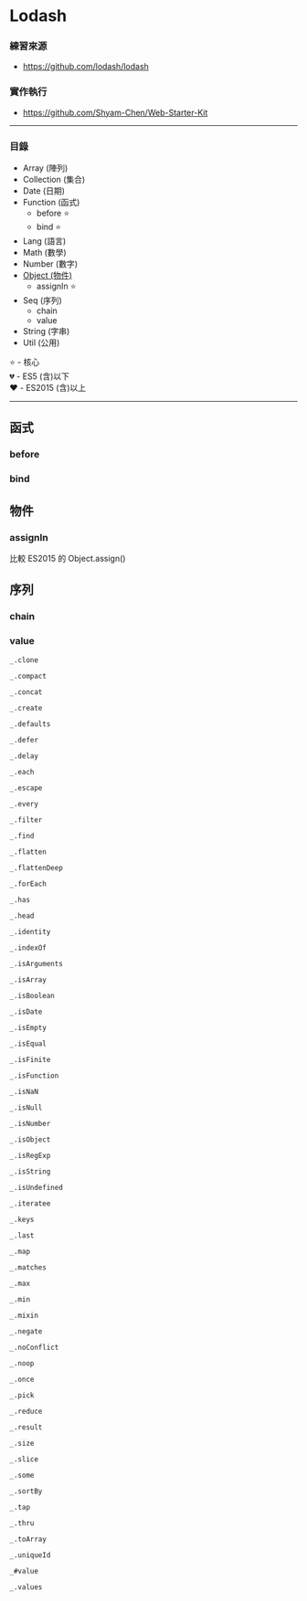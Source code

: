 # Lodash

### 練習來源
* https://github.com/lodash/lodash

### 實作執行
* https://github.com/Shyam-Chen/Web-Starter-Kit

***

### 目錄
* Array (陣列)
* Collection (集合)
* Date (日期)
* Function (函式)
  * before :star:
  * bind :star:
* Lang (語言)
* Math (數學)
* Number (數字)
* [Object (物件)](#物件)
  * assignIn :star:
* Seq (序列)
  * chain
  * value
* String (字串)
* Util (公用)

:star: - 核心<br>
:broken_heart: - ES5 (含)以下<br>
:heart: - ES2015 (含)以上

***

## 函式

### before

### bind

## 物件

### assignIn

比較 ES2015 的 Object.assign()

## 序列

### chain

### value


`_.clone`

`_.compact`

`_.concat`

`_.create`

`_.defaults`

`_.defer`

`_.delay`

`_.each`

`_.escape`

`_.every`

`_.filter`

`_.find`

`_.flatten`

`_.flattenDeep`

`_.forEach`

`_.has`

`_.head`

`_.identity`

`_.indexOf`

`_.isArguments`

`_.isArray`

`_.isBoolean`

`_.isDate`

`_.isEmpty`

`_.isEqual`

`_.isFinite`

`_.isFunction`

`_.isNaN`

`_.isNull`

`_.isNumber`

`_.isObject`

`_.isRegExp`

`_.isString`

`_.isUndefined`

`_.iteratee`

`_.keys`

`_.last`

`_.map`

`_.matches`

`_.max`

`_.min`

`_.mixin`

`_.negate`

`_.noConflict`

`_.noop`

`_.once`

`_.pick`

`_.reduce`

`_.result`

`_.size`

`_.slice`

`_.some`

`_.sortBy`

`_.tap`

`_.thru`

`_.toArray`

`_.uniqueId`

`_#value`

`_.values`

